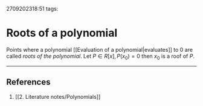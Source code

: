 2709202318:51
tags: 
# Roots of a polynomial

Points where a polynomial [[Evaluation of a polynomial|evaluates]] to 0 are called *roots of the polynomial*.
Let $P\in R[x], P(x_0)=0$ then $x_0$ is a roof of $P$.

---
## References
1. [[2. Literature notes/Polynomials]]